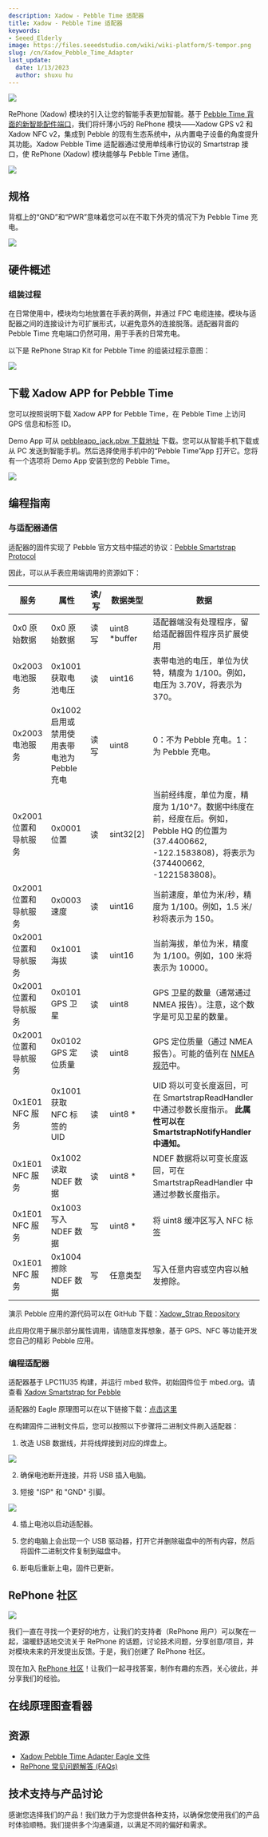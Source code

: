 ```yaml
---
description: Xadow - Pebble Time 适配器
title: Xadow - Pebble Time 适配器
keywords:
- Seeed_Elderly
image: https://files.seeedstudio.com/wiki/wiki-platform/S-tempor.png
slug: /cn/Xadow_Pebble_Time_Adapter
last_update:
  date: 1/13/2023
  author: shuxu hu
---
```


![](https://files.seeedstudio.com/wiki/Xadow_Pebble_Time_Adapter/img/Xadow_Pebble_Time_Adapter_wiki.png)

RePhone (Xadow) 模块的引入让您的智能手表更加智能。基于 [Pebble Time 背面的新智能配件端口](http://developer.getpebble.com/guides/hardware/)，我们将纤薄小巧的 RePhone 模块——Xadow GPS v2 和 Xadow NFC v2，集成到 Pebble 的现有生态系统中，从内置电子设备的角度提升其功能。Xadow Pebble Time 适配器通过使用单线串行协议的 Smartstrap 接口，使 RePhone (Xadow) 模块能够与 Pebble Time 通信。

[![](https://files.seeedstudio.com/wiki/common/Get_One_Now_Banner.png)](https://www.seeedstudio.com/RePhone-Strap-Kit-for-Pebble-Time-p-2633.html)

规格
--------------

背框上的“GND”和“PWR”意味着您可以在不取下外壳的情况下为 Pebble Time 充电。

![](https://files.seeedstudio.com/wiki/Xadow_Pebble_Time_Adapter/img/Pebble_base_2.png)

硬件概述
-----------------

### 组装过程

在日常使用中，模块均匀地放置在手表的两侧，并通过 FPC 电缆连接。模块与适配器之间的连接设计为可扩展形式，以避免意外的连接脱落。适配器背面的 Pebble Time 充电端口仍然可用，用于手表的日常充电。

以下是 RePhone Strap Kit for Pebble Time 的组装过程示意图：

![](https://files.seeedstudio.com/wiki/Xadow_Pebble_Time_Adapter/img/Xadow_Pebble_Time_Adapter_assembly3.png)

下载 Xadow APP for Pebble Time
--------------------------------------

您可以按照说明下载 Xadow APP for Pebble Time，在 Pebble Time 上访问 GPS 信息和标签 ID。

Demo App 可从 [pebbleapp_jack.pbw 下载地址](https://github.com/Seeed-Studio/Xadow_Strap/raw/master/build/pebbleapp_jack.pbw) 下载。您可以从智能手机下载或从 PC 发送到智能手机。然后选择使用手机中的“Pebble Time”App 打开它。您将有一个选项将 Demo App 安装到您的 Pebble Time。

![](https://files.seeedstudio.com/wiki/Xadow_Pebble_Time_Adapter/img/Xadow_Pebble_Time_Adapter_APP_UI.png)

编程指南
-----------------

### 与适配器通信

适配器的固件实现了 Pebble 官方文档中描述的协议：[Pebble Smartstrap Protocol](http://developer.getpebble.com/guides/hardware/smartstrap-protocol/)

因此，可以从手表应用端调用的资源如下：

<table>
<thead>
<tr class="header">
<th>服务</th>
<th>属性</th>
<th>读/写</th>
<th>数据类型</th>
<th>数据</th>
</tr>
</thead>
<tbody>
<tr class="odd">
<td>0x0 原始数据</td>
<td>0x0 原始数据</td>
<td>读写</td>
<td>uint8 *buffer</td>
<td>适配器端没有处理程序，留给适配器固件程序员扩展使用</td>
</tr>
<tr class="even">
<td>0x2003 电池服务</td>
<td>0x1001 获取电池电压</td>
<td>读</td>
<td>uint16</td>
<td>表带电池的电压，单位为伏特，精度为 1/100。例如，电压为 3.70V，将表示为 370。</td>
</tr>
<tr class="odd">
<td>0x2003 电池服务</td>
<td>0x1002 启用或禁用使用表带电池为 Pebble 充电</td>
<td>读写</td>
<td>uint8</td>
<td>0：不为 Pebble 充电。1：为 Pebble 充电。</td>
</tr>
<tr class="even">
<td>0x2001 位置和导航服务</td>
<td>0x0001 位置</td>
<td>读</td>
<td>sint32[2]</td>
<td>当前经纬度，单位为度，精度为 1/10^7。数据中纬度在前，经度在后。例如，Pebble HQ 的位置为 (37.4400662, -122.1583808)，将表示为 {374400662, -1221583808}。</td>
</tr>
<tr class="odd">
<td>0x2001 位置和导航服务</td>
<td>0x0003 速度</td>
<td>读</td>
<td>uint16</td>
<td>当前速度，单位为米/秒，精度为 1/100。例如，1.5 米/秒将表示为 150。</td>
</tr>
<tr class="even">
<td>0x2001 位置和导航服务</td>
<td>0x1001 海拔</td>
<td>读</td>
<td>uint16</td>
<td>当前海拔，单位为米，精度为 1/100。例如，100 米将表示为 10000。</td>
</tr>
<tr class="odd">
<td>0x2001 位置和导航服务</td>
<td>0x0101 GPS 卫星</td>
<td>读</td>
<td>uint8</td>
<td>GPS 卫星的数量（通常通过 NMEA 报告）。注意，这个数字是可见卫星的数量。</td>
</tr>
<tr class="even">
<td>0x2001 位置和导航服务</td>
<td>0x0102 GPS 定位质量</td>
<td>读</td>
<td>uint8</td>
<td>GPS 定位质量（通过 NMEA 报告）。可能的值列在 <a href="http://www.gpsinformation.org/dale/nmea.htm#GGA">NMEA 规范</a>中。</td>
</tr>
<tr class="odd">
<td>0x1E01 NFC 服务</td>
<td>0x1001 获取 NFC 标签的 UID</td>
<td>读</td>
<td>uint8 *</td>
<td>UID 将以可变长度返回，可在 SmartstrapReadHandler 中通过参数长度指示。
<strong>此属性可以在 SmartstrapNotifyHandler 中通知。</strong></td>
</tr>
<tr class="even">
<td>0x1E01 NFC 服务</td>
<td>0x1002 读取 NDEF 数据</td>
<td>读</td>
<td>uint8 *</td>
<td>NDEF 数据将以可变长度返回，可在 SmartstrapReadHandler 中通过参数长度指示。</td>
</tr>
<tr class="odd">
<td>0x1E01 NFC 服务</td>
<td>0x1003 写入 NDEF 数据</td>
<td>写</td>
<td>uint8 *</td>
<td>将 uint8 缓冲区写入 NFC 标签</td>
</tr>
<tr class="even">
<td>0x1E01 NFC 服务</td>
<td>0x1004 擦除 NDEF 数据</td>
<td>写</td>
<td>任意类型</td>
<td>写入任意内容或空内容以触发擦除。</td>
</tr>
</tbody>
</table>

演示 Pebble 应用的源代码可以在 GitHub 下载：[Xadow_Strap Repository](https://github.com/Seeed-Studio/Xadow_Strap)

此应用仅用于展示部分属性调用，请随意发挥想象，基于 GPS、NFC 等功能开发您自己的精彩 Pebble 应用。

### 编程适配器

适配器基于 LPC11U35 构建，并运行 mbed 软件。初始固件位于 mbed.org。请查看 [Xadow Smartstrap for Pebble](https://developer.mbed.org/teams/Seeed/code/xadow_smartstrap_for_pebble/)

适配器的 Eagle 原理图可以在以下链接下载：[点击这里](https://files.seeedstudio.com/wiki/Xadow_Pebble_Time_Adapter/res/Xadow_Pebble_Time_Adapter.rar)

在构建固件二进制文件后，您可以按照以下步骤将二进制文件刷入适配器：

1) 改造 USB 数据线，并将线焊接到对应的焊盘上。

![](https://files.seeedstudio.com/wiki/Xadow_Pebble_Time_Adapter/img/Hack_USB_cable-03.png)

2) 确保电池断开连接，并将 USB 插入电脑。

3) 短接 "ISP" 和 "GND" 引脚。

![](https://files.seeedstudio.com/wiki/Xadow_Pebble_Time_Adapter/img/ShortISP_GND.PNG)

4) 插上电池以启动适配器。

5) 您的电脑上会出现一个 USB 驱动器，打开它并删除磁盘中的所有内容，然后将固件二进制文件复制到磁盘中。

6) 断电后重新上电，固件已更新。

RePhone 社区
-----------------

[![](https://files.seeedstudio.com/wiki/Xadow_Pebble_Time_Adapter/img/RePhone_Community-2.png)](https://community.seeedstudio.com/discover.html?t=RePhone)

我们一直在寻找一个更好的地方，让我们的支持者（RePhone 用户）可以聚在一起，温暖舒适地交流关于 RePhone 的话题，讨论技术问题，分享创意/项目，并对模块未来的开发提出反馈。于是，我们创建了 RePhone 社区。

现在加入 [RePhone 社区](https://community.seeedstudio.com/discover.html?t=RePhone)！让我们一起寻找答案，制作有趣的东西，关心彼此，并分享我们的经验。

## 在线原理图查看器

<div className="altium-ecad-viewer" data-project-src="https://files.seeedstudio.com/wiki/Xadow_Pebble_Time_Adapter/res/Xadow_Pebble_Time_Adapter.rar" style={{borderRadius: '0px 0px 4px 4px', height: 500, borderStyle: 'solid', borderWidth: 1, borderColor: 'rgb(241, 241, 241)', overflow: 'hidden', maxWidth: 1280, maxHeight: 700, boxSizing: 'border-box'}}>
</div>

资源
---------

- [Xadow Pebble Time Adapter Eagle 文件](https://files.seeedstudio.com/wiki/Xadow_Pebble_Time_Adapter/res/Xadow_Pebble_Time_Adapter.rar)
- [RePhone 常见问题解答 (FAQs)](https://forum.seeedstudio.com/viewtopic.php?f=71&t=6664&p=23753)

<!-- 此 Markdown 文件来源于 https://www.seeedstudio.com/wiki/Xadow_Pebble_Time_Adapter -->

## 技术支持与产品讨论

感谢您选择我们的产品！我们致力于为您提供各种支持，以确保您使用我们的产品时体验顺畅。我们提供多个沟通渠道，以满足不同的偏好和需求。

<div class="button_tech_support_container">
<a href="https://forum.seeedstudio.com/" class="button_forum"></a> 
<a href="https://www.seeedstudio.com/contacts" class="button_email"></a>
</div>

<div class="button_tech_support_container">
<a href="https://discord.gg/eWkprNDMU7" class="button_discord"></a> 
<a href="https://github.com/Seeed-Studio/wiki-documents/discussions/69" class="button_discussion"></a>
</div>